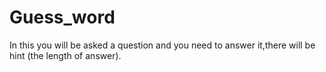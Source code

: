 # Guess_word
In this you will be asked a question and you need to answer it,there will be hint (the length of answer).

